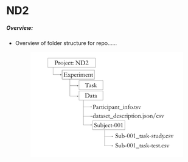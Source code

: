 # ND2
 ##### Overview:
* Overview of folder structure for repo...... <p align="center"> <img src="https://github.com/nickwyeh/ND2/blob/main/figures/data_structure.png" width="400">  </p>
